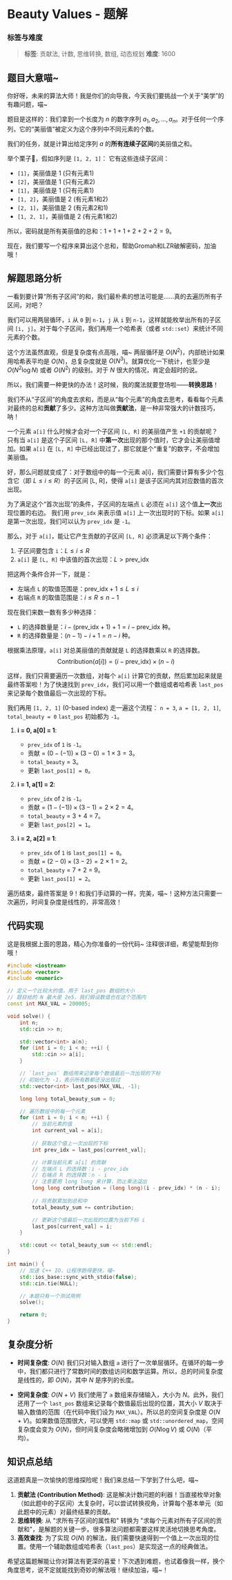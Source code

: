 # Beauty Values - 题解

### 标签与难度
> **标签**: 贡献法, 计数, 思维转换, 数组, 动态规划
> **难度**: 1600

## 题目大意喵~

你好呀，未来的算法大师！我是你们的向导我，今天我们要挑战一个关于“美学”的有趣问题，喵~

题目是这样的：我们拿到一个长度为 $n$ 的数字序列 $a_1, a_2, \dots, a_n$。对于任何一个序列，它的“美丽值”被定义为这个序列中不同元素的个数。

我们的任务，就是计算出给定序列 $a$ 的**所有连续子区间**的美丽值之和。

举个栗子🌰，假如序列是 `[1, 2, 1]`：
它有这些连续子区间：
- `[1]`，美丽值是 1 (只有元素1)
- `[2]`，美丽值是 1 (只有元素2)
- `[1]`，美丽值是 1 (只有元素1)
- `[1, 2]`，美丽值是 2 (有元素1和2)
- `[2, 1]`，美丽值是 2 (有元素2和1)
- `[1, 2, 1]`，美丽值是 2 (有元素1和2)

所以，密码就是所有美丽值的总和：$1 + 1 + 1 + 2 + 2 + 2 = 9$。

现在，我们要写一个程序来算出这个总和，帮助Gromah和LZR破解密码，加油哦！

## 解题思路分析

一看到要计算“所有子区间”的和，我们最朴素的想法可能是……真的去遍历所有子区间，对吧？

我们可以用两层循环，`i` 从 `0` 到 `n-1`，`j` 从 `i` 到 `n-1`，这样就能枚举出所有的子区间 `[i, j]`。对于每个子区间，我们再用一个哈希表（或者 `std::set`）来统计不同元素的个数。

这个方法虽然直观，但是复杂度有点高哦，喵~ 两层循环是 $O(N^2)$，内部统计如果用哈希表平均是 $O(N)$，总复杂度就是 $O(N^3)$。就算优化一下统计，也至少是 $O(N^2 \log N)$ 或者 $O(N^2)$ 的级别。对于 $N$ 很大的情况，肯定会超时的说。

所以，我们需要一种更快的办法！这时候，我的魔法就要登场啦——**转换思路**！

我们不从“子区间”的角度去求和，而是从“每个元素”的角度去思考，看看每个元素对最终的总和**贡献**了多少。这种方法叫做**贡献法**，是一种非常强大的计数技巧，呐！

一个元素 `a[i]` 什么时候才会对一个子区间 `[L, R]` 的美丽值产生 `+1` 的贡献呢？
只有当 `a[i]` 是这个子区间 `[L, R]` 中**第一次**出现的那个值时，它才会让美丽值增加。如果 `a[i]` 在 `[L, R]` 中已经出现过了，那它就是个“重复”的数字，不会增加美丽值。

好，那么问题就变成了：对于数组中的每一个元素 a[i]，我们需要计算有多少个包含它（即 $L \le i \le R$）的子区间 [L, R]，使得 `a[i]` 是该子区间内其对应数值的首次出现。

为了满足这个“首次出现”的条件，子区间的左端点 `L` 必须在 `a[i]` 这个值**上一次**出现位置的右边。
我们用 `prev_idx` 来表示值 `a[i]` 上一次出现时的下标。如果 `a[i]` 是第一次出现，我们可以认为 `prev_idx` 是 `-1`。

那么，对于 `a[i]`，能让它产生贡献的子区间 `[L, R]` 必须满足以下两个条件：
1.  子区间要包含 `i`：$L \le i \le R$
2.  `a[i]` 是 `[L, R]` 中该值的首次出现：$L > \text{prev\_idx}$

把这两个条件合并一下，就是：
- 左端点 `L` 的取值范围是：$\text{prev\_idx} + 1 \le L \le i$
- 右端点 `R` 的取值范围是：$i \le R \le n-1$

现在我们来数一数有多少种选择：
- `L` 的选择数量是：$i - (\text{prev\_idx} + 1) + 1 = i - \text{prev\_idx}$ 种。
- `R` 的选择数量是：$(n-1) - i + 1 = n - i$ 种。

根据乘法原理，`a[i]` 对总美丽值的贡献就是 `L` 的选择数乘以 `R` 的选择数。
$$
\text{Contribution}(a[i]) = (i - \text{prev\_idx}) \times (n - i)
$$

这样，我们只需要遍历一次数组，对每个 `a[i]` 计算它的贡献，然后累加起来就是最终答案啦！为了快速找到 `prev_idx`，我们可以用一个数组或者哈希表 `last_pos` 来记录每个数值最后一次出现的下标。

我们再用 `[1, 2, 1]` (0-based index) 走一遍这个流程：
`n = 3`, `a = [1, 2, 1]`, `total_beauty = 0`
`last_pos` 初始都为 `-1`。

1.  **i = 0, a[0] = 1**:
    - `prev_idx` of `1` is `-1`。
    - 贡献 = $(0 - (-1)) \times (3 - 0) = 1 \times 3 = 3$。
    - `total_beauty` = 3。
    - 更新 `last_pos[1] = 0`。

2.  **i = 1, a[1] = 2**:
    - `prev_idx` of `2` is `-1`。
    - 贡献 = $(1 - (-1)) \times (3 - 1) = 2 \times 2 = 4$。
    - `total_beauty` = 3 + 4 = 7。
    - 更新 `last_pos[2] = 1`。

3.  **i = 2, a[2] = 1**:
    - `prev_idx` of `1` is `last_pos[1] = 0`。
    - 贡献 = $(2 - 0) \times (3 - 2) = 2 \times 1 = 2$。
    - `total_beauty` = 7 + 2 = 9。
    - 更新 `last_pos[1] = 2`。

遍历结束，最终答案是 9！和我们手动算的一样，完美，喵~！这种方法只需要一次遍历，时间复杂度是线性的，非常高效！

## 代码实现

这是我根据上面的思路，精心为你准备的一份代码~ 注释很详细，希望能帮到你哦！

```cpp
#include <iostream>
#include <vector>
#include <numeric>

// 定义一个比较大的值，用于 last_pos 数组的大小
// 题目给的 N 最大是 2e5，我们假设数值也在这个范围内
const int MAX_VAL = 200005;

void solve() {
    int n;
    std::cin >> n;

    std::vector<int> a(n);
    for (int i = 0; i < n; ++i) {
        std::cin >> a[i];
    }

    // `last_pos` 数组用来记录每个数值最后一次出现的下标
    // 初始化为 -1，表示所有数都还没出现过
    std::vector<int> last_pos(MAX_VAL, -1);

    long long total_beauty_sum = 0;

    // 遍历数组中的每一个元素
    for (int i = 0; i < n; ++i) {
        // 当前元素的值
        int current_val = a[i];
        
        // 获取这个值上一次出现的下标
        int prev_idx = last_pos[current_val];

        // 计算当前元素 a[i] 的贡献
        // 左端点 L 的选择数：i - prev_idx
        // 右端点 R 的选择数：n - i
        // 注意要用 long long 来计算，防止乘法溢出
        long long contribution = (long long)(i - prev_idx) * (n - i);
        
        // 将贡献累加到总和中
        total_beauty_sum += contribution;

        // 更新这个值最后一次出现的位置为当前下标 i
        last_pos[current_val] = i;
    }

    std::cout << total_beauty_sum << std::endl;
}

int main() {
    // 加速 C++ IO，让程序跑得更快，喵~
    std::ios_base::sync_with_stdio(false);
    std::cin.tie(NULL);

    // 本题只有一个测试用例
    solve();

    return 0;
}
```

## 复杂度分析

- **时间复杂度**: $O(N)$
  我们只对输入数组 `a` 进行了一次单层循环。在循环的每一步中，我们都只进行了常数时间的数组访问和数学运算。所以，总的时间复杂度是线性的，即 $O(N)$，其中 $N$ 是序列的长度。

- **空间复杂度**: $O(N + V)$
  我们使用了 `a` 数组来存储输入，大小为 $N$。此外，我们还用了一个 `last_pos` 数组来记录每个数值最后出现的位置，其大小 $V$ 取决于输入数值的范围（在代码中我们设为 `MAX_VAL`）。所以总的空间复杂度是 $O(N + V)$。如果数值范围很大，可以使用 `std::map` 或 `std::unordered_map`，空间复杂度会变为 $O(N)$，但时间复杂度会略微增加到 $O(N \log V)$ 或 $O(N)$（平均）。

## 知识点总结

这道题真是一次愉快的思维探险呢！我们来总结一下学到了什么吧，喵~

1.  **贡献法 (Contribution Method)**: 这是解决计数问题的利器！当直接枚举对象（如此题中的子区间）太复杂时，可以尝试转换视角，计算每个基本单元（如此题中的元素）对最终结果的贡献。
2.  **思维转换**: 从 "求所有子区间的属性和" 转换为 "求每个元素对所有子区间的贡献和"，是解题的关键一步。很多算法问题都需要这样灵活地切换思考角度。
3.  **高效查找**: 为了实现 $O(N)$ 的解法，我们需要快速得到一个值上一次出现的位置。使用一个辅助数组或哈希表（`last_pos`）是实现这一点的经典做法。

希望这篇题解能让你对算法有更深的喜爱！下次遇到难题，也试着像我一样，换个角度思考，说不定就能找到奇妙的解法哦！继续加油，喵~！